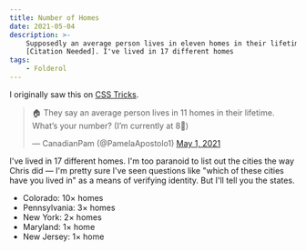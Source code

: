 ```yaml
---
title: Number of Homes
date: 2021-05-04
description: >-
    Supposedly an average person lives in eleven homes in their lifetime
    [Citation Needed]. I've lived in 17 different homes
tags:
    - Folderol
---
```


I originally saw this on [CSS Tricks](https://css-tricks.com/number-of-homes/).

<blockquote>
    <p>
        🏠 They say an average person lives in 11 homes in their lifetime.
        What’s your number? (I’m currently at 8🤪)
    </p>
    — CanadianPam (@PamelaApostolo1)
    <a href="https://twitter.com/PamelaApostolo1/status/1388584053666889736?ref_src=twsrc%5Etfw">May 1, 2021</a>
</blockquote>

I've lived in 17 different homes. I'm too paranoid to list out the cities the
way Chris did — I'm pretty sure I've seen questions like "which of these cities
have you lived in" as a means of verifying identity. But I'll tell you the
states.

* Colorado: 10× homes
* Pennsylvania: 3× homes
* New York: 2× homes
* Maryland: 1× home
* New Jersey: 1× home

